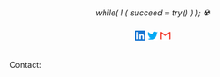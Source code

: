 <p align="center" text-align="center">
  <i>while( ! ( succeed = try() ) );  ☢️</i>
  <br><br>
  <a href="https://www.linkedin.com/in/nikhithvasa/"><img height="18" width="18" src="./linkedin.svg" /></a>
  <a href="https://twitter.com/Nickvasa0"><img height="18" width="18" src="./twitter.svg" /></a>
  <a href="mailto:vasanikhith@gmail.com"><img height="18" width="18" src="./gmail.svg" /></a><br><br>
  
   <div> Contact: <a href="https://www.nikhithvasa.com>My Portfolio</a></div>
  <br>
</p>
